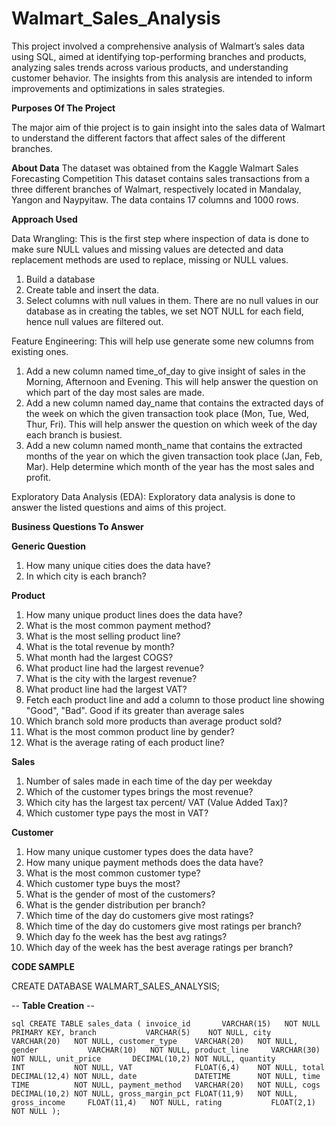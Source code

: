 # Walmart_Sales_Analysis
This project involved a comprehensive analysis of Walmart’s sales data using SQL, aimed at identifying top-performing branches and products, analyzing sales trends across various products, and understanding customer behavior. The insights from this analysis are intended to inform improvements and optimizations in sales strategies.

**Purposes Of The Project**

The major aim of thie project is to gain insight into the sales data of Walmart to understand the different factors that affect sales of the different branches.

**About Data**
The dataset was obtained from the Kaggle Walmart Sales Forecasting Competition
This dataset contains sales transactions from a three different branches of Walmart, respectively located in Mandalay, Yangon and Naypyitaw. The data contains 17 columns and 1000 rows.

**Approach Used**

Data Wrangling: This is the first step where inspection of data is done to make sure NULL values and missing values are detected and data replacement methods are used to replace, missing or NULL values.
1. Build a database
2. Create table and insert the data.
3. Select columns with null values in them. There are no null values in our database as in creating the tables, we set NOT NULL for each field, hence null values are filtered out.

Feature Engineering: This will help use generate some new columns from existing ones.
1. Add a new column named time_of_day to give insight of sales in the Morning, Afternoon and Evening. This will help answer the question on which part of the day most sales are made.
2. Add a new column named day_name that contains the extracted days of the week on which the given transaction took place (Mon, Tue, Wed, Thur, Fri). This will help answer the question on which week of the day each branch is busiest.
3. Add a new column named month_name that contains the extracted months of the year on which the given transaction took place (Jan, Feb, Mar). Help determine which month of the year has the most sales and profit.

Exploratory Data Analysis (EDA): Exploratory data analysis is done to answer the listed questions and aims of this project.

**Business Questions To Answer**

**Generic Question**

1. How many unique cities does the data have?
2. In which city is each branch?

**Product**

1. How many unique product lines does the data have?
2. What is the most common payment method?
3. What is the most selling product line?
4. What is the total revenue by month?
5. What month had the largest COGS?
6. What product line had the largest revenue?
7. What is the city with the largest revenue?
8. What product line had the largest VAT?
9. Fetch each product line and add a column to those product line showing "Good", "Bad". Good if its greater than average sales
10. Which branch sold more products than average product sold?
11. What is the most common product line by gender?
12. What is the average rating of each product line?

**Sales**

1. Number of sales made in each time of the day per weekday
2. Which of the customer types brings the most revenue?
3. Which city has the largest tax percent/ VAT (Value Added Tax)?
4. Which customer type pays the most in VAT?

**Customer**

1. How many unique customer types does the data have?
2. How many unique payment methods does the data have?
3. What is the most common customer type?
4. Which customer type buys the most?
5. What is the gender of most of the customers?
6. What is the gender distribution per branch?
7. Which time of the day do customers give most ratings?
8. Which time of the day do customers give most ratings per branch?
9. Which day fo the week has the best avg ratings?
10. Which day of the week has the best average ratings per branch?

**CODE SAMPLE**

CREATE DATABASE WALMART_SALES_ANALYSIS;

-- **Table Creation** -- 

`` sql
CREATE TABLE sales_data (
                         invoice_id 	  VARCHAR(15)   NOT NULL PRIMARY KEY,
                         branch 		  VARCHAR(5)    NOT NULL,
                         city			  VARCHAR(20)   NOT NULL,
                         customer_type	  VARCHAR(20)   NOT NULL,
                         gender			  VARCHAR(10)   NOT NULL,
                         product_line	  VARCHAR(30)   NOT NULL,
                         unit_price		  DECIMAL(10,2) NOT NULL,
                         quantity		  INT			NOT NULL,
                         VAT			  FLOAT(6,4)    NOT NULL,
                         total			  DECIMAL(12,4) NOT NULL,
                         date			  DATETIME	 	NOT NULL,
                         time			  TIME 		    NOT NULL,
                         payment_method   VARCHAR(20)   NOT NULL,
                         cogs			  DECIMAL(10,2) NOT NULL,
                         gross_margin_pct FLOAT(11,9)   NOT NULL,
                         gross_income	  FLOAT(11,4)	NOT NULL,
                         rating			  FLOAT(2,1)	NOT NULL
						);
 ``
